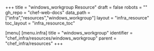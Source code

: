 +++
title = "windows_workgroup Resource"
draft = false
robots = ""
gh_repo = "chef-web-docs"
data_path = ["infra","resources","windows_workgroup"]
layout = "infra_resource"
toc_layout = "infra_resource_toc"

[menu]
  [menu.infra]
    title = "windows_workgroup"
    identifier = "chef_infra/resources/windows_workgroup"
    parent = "chef_infra/resources"
+++

<!-- The contents of this page are automatically generated from the windows_workgroup.yaml file in the data directory. -->
<!-- To suggest a change, edit the https://github.com/chef/chef/blob/master/lib/chef/resource/windows_workgroup.rb file
      and submit a pull request to the https://github.com/chef/chef repository. -->
